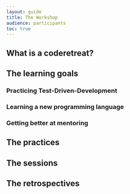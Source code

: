 ```yaml
---
layout: guide
title: The Workshop
audience: participants
toc: true
---
```

## What is a coderetreat?

## The learning goals

### Practicing Test-Driven-Development

### Learning a new programming language

### Getting better at mentoring

## The practices

## The sessions

## The retrospectives